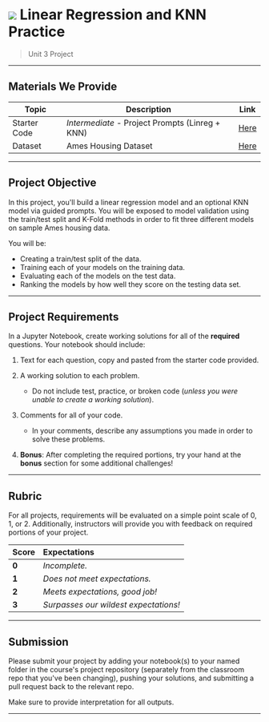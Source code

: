 # ![](https://ga-dash.s3.amazonaws.com/production/assets/logo-9f88ae6c9c3871690e33280fcf557f33.png) Linear Regression and KNN Practice

> Unit 3 Project

---

## Materials We Provide

| Topic | Description | Link |
| --- | --- | --- |
| Starter Code | *Intermediate* - Project Prompts (Linreg + KNN) | [Here](./linreg-and-knn/Unit-3-project-linreg-and-knn.ipynb) |
| Dataset | Ames Housing Dataset | [Here](./data/iowa_houses.csv) |


---

## Project Objective

In this project, you'll build a linear regression model and an optional KNN model via guided prompts. You will be exposed to model validation using the train/test split and K-Fold methods in order to fit three different models on sample Ames housing data.

You will be:
  - Creating a train/test split of the data.
  - Training each of your models on the training data.
  - Evaluating each of the models on the test data.
  - Ranking the models by how well they score on the testing data set.

---

## Project Requirements

In a Jupyter Notebook, create working solutions for all of the **required** questions. Your notebook should include:

1. Text for each question, copy and pasted from the starter code provided.
2. A working solution to each problem.
   - Do not include test, practice, or broken code (*unless you were unable to create a working solution*).
3. Comments for all of your code.
   - In your comments, describe any assumptions you made in order to solve these problems.

4. **Bonus**: After completing the required portions, try your hand at the **bonus** section for some additional challenges!


---

## Rubric

For all projects, requirements will be evaluated on a simple point scale of 0, 1, or 2. Additionally, instructors will provide you with feedback on required portions of your project.

Score | Expectations
:--- | :---
**0** | _Incomplete._
**1** | _Does not meet expectations._
**2** | _Meets expectations, good job!_
**3** | _Surpasses our wildest expectations!_

---


## Submission

Please submit your project by adding your notebook(s) to your named folder in the course's project repository (separately from the classroom repo that you've been changing), pushing your solutions, and submitting a pull request back to the relevant repo.

Make sure to provide interpretation for all outputs.

---
